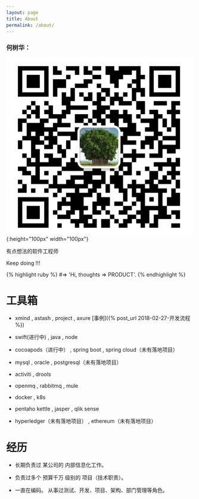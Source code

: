 ```yaml
---
layout: page
title: About
permalink: /about/
---
```


### 何树华：
![微信](/assets/images/wx_icon.png){:height="100px" width="100px"}


有点想法的软件工程师

Keep doing !!!

{% highlight ruby %}
#=> 'Hi, thoughts => PRODUCT'.
{% endhighlight %}


# 工具箱

- xmind , astash , project , axure
[事例]({% post_url 2018-02-27-开发流程 %})

- swift(进行中) , java , node

- cocoapods（进行中） , spring boot , spring cloud（未有落地项目）

- mysql , oracle , postgresql（未有落地项目）

- activiti , drools

- openmq , rabbitmq , mule

- docker , k8s

- pentaho kettle , jasper , qlik sense

- hyperledger（未有落地项目） , ethereum（未有落地项目）


# 经历

- 长期负责过 某公司的 内部信息化工作。

- 负责过多个 预算千万 级别的 项目（技术职责）。

- 一直在编码。 从事过测试、开发、项目、架构、部门管理等角色。
